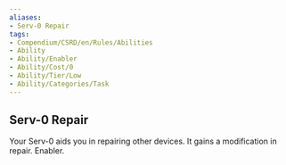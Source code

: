 ```yaml
---
aliases:
- Serv-0 Repair
tags:
- Compendium/CSRD/en/Rules/Abilities
- Ability
- Ability/Enabler
- Ability/Cost/0
- Ability/Tier/Low
- Ability/Categories/Task
---
```


  
## Serv-0 Repair  
Your Serv-0 aids you in repairing other devices. It gains a modification in repair. Enabler.